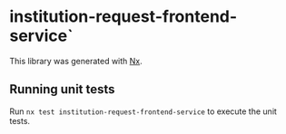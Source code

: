 # institution-request-frontend-service`

This library was generated with [Nx](https://nx.dev).

## Running unit tests

Run `nx test institution-request-frontend-service` to execute the unit tests.
